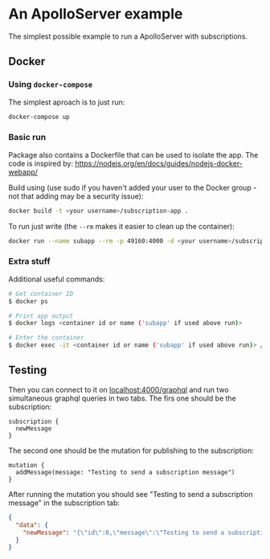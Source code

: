 # An ApolloServer example

The simplest possible example to run a ApolloServer with subscriptions.

## Docker

### Using `docker-compose`

The simplest aproach is to just run:

```bash
docker-compose up
```

### Basic run

Package also contains a Dockerfile that can be used to isolate the app. The
code is inspired by: https://nodejs.org/en/docs/guides/nodejs-docker-webapp/

Build using (use sudo if you haven't added your user to the Docker group - not
that adding may be a security issue):

```bash
docker build -t <your username>/subscription-app .
```

To run just write (the `--rm` makes it easier to clean up the container):

```bash
docker run --name subapp --rm -p 49160:4000 -d <your username>/subscription-app
```
### Extra stuff

Additional useful commands:

```bash
# Get container ID
$ docker ps

# Print app output
$ docker logs <container id or name ('subapp' if used above run)>

# Enter the container
$ docker exec -it <container id or name ('subapp' if used above run)> /bin/bash
```

## Testing

Then you can connect to it on [localhost:4000/graphql](http://localhost:4000/graphql) and run two simultaneous graphql queries in two tabs. The firs one should be the subscription:

```gql
subscription {
  newMessage
}
```

The second one should be the mutation for publishing to the subscription:


```gql
mutation {
  addMessage(message: "Testing to send a subscription message")
}
```

After running the mutation you should see "Testing to send a subscription message" in the subscription tab:

```json
{
  "data": {
    "newMessage": "{\"id\":0,\"message\":\"Testing to send a subscription message\"}"
  }
}
```
